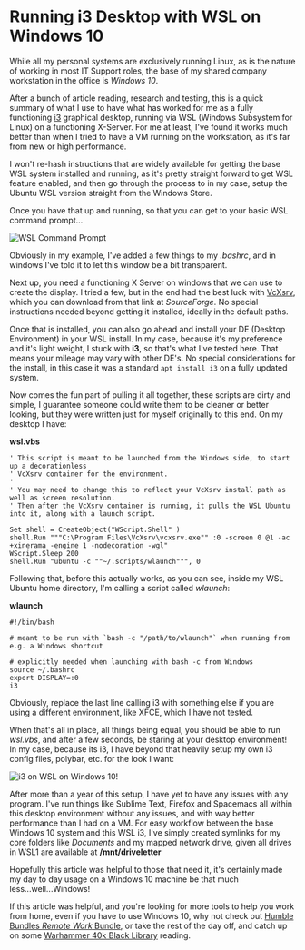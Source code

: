 # Running i3 Desktop with WSL on Windows 10


While all my personal systems are exclusively running Linux, as is the nature of working in most IT Support roles, the base of my shared company workstation in the office is *Windows 10*. 

After a bunch of article reading, research and testing, this is a quick summary of what I use to have what has worked for me as a fully functioning [i3](https://i3wm.org/) graphical desktop, running via WSL (Windows Subsystem for Linux) on a functioning X-Server. For me at least, I've found it works much better than when I tried to have a VM running on the workstation, as it's far from new or high performance.
<!--more-->
I won't re-hash instructions that are widely available for getting the base WSL system installed and running, as it's pretty straight forward to get WSL feature enabled, and then go through the process to in my case, setup the Ubuntu WSL version straight from the Windows Store.

Once you have that up and running, so that you can get to your basic WSL command prompt...

![WSL Command Prompt](https://pixelfed.techzerker.com/storage/m/d0931bf747b992a1c83e055753526516f2706111/f47ca2c04ca946119f9a60462ac37f1097982fcc/qQt96GHElJuUdKs6Z5OAPumy2VwjBc9yiRvW0K1q.jpeg)

Obviously in my example, I've added a few things to my *.bashrc*, and in windows I've told it to let this window be a bit transparent.

Next up, you need a functioning X Server on windows that we can use to create the display. I tried a few, but in the end had the best luck with [VcXsrv](https://sourceforge.net/projects/vcxsrv/), which you can download from that link at *SourceForge*. No special instructions needed beyond getting it installed, ideally in the default paths.

Once that is installed, you can also go ahead and install your DE (Desktop Environment) in your WSL install. In my case, because it's my preference and it's light weight, I stuck with **i3**, so that's what I've tested here. That means your mileage may vary with other DE's. No special considerations for the install, in this case it was a standard `apt install i3` on a fully updated system.

Now comes the fun part of pulling it all together, these scripts are dirty and simple, I guarantee someone could write them to be cleaner or better looking, but they were written just for myself originally to this end. On my desktop I have:

**wsl.vbs**
```
' This script is meant to be launched from the Windows side, to start up a decorationless
' VcXsrv container for the environment.
'
' You may need to change this to reflect your VcXsrv install path as well as screen resolution.
' Then after the VcXsrv container is running, it pulls the WSL Ubuntu into it, along with a launch script.

Set shell = CreateObject("WScript.Shell" ) 
shell.Run """C:\Program Files\VcXsrv\vcxsrv.exe"" :0 -screen 0 @1 -ac +xinerama -engine 1 -nodecoration -wgl"
WScript.Sleep 200
shell.Run "ubuntu -c ""~/.scripts/wlaunch""", 0
```

Following that, before this actually works, as you can see, inside my WSL Ubuntu home directory, I'm calling a script called *wlaunch*:

**wlaunch**
```
#!/bin/bash

# meant to be run with `bash -c "/path/to/wlaunch"` when running from e.g. a Windows shortcut

# explicitly needed when launching with bash -c from Windows
source ~/.bashrc
export DISPLAY=:0
i3
```

Obviously, replace the last line calling i3 with something else if you are using a different environment, like XFCE, which I have not tested.

When that's all in place, all things being equal, you should be able to run *wsl.vbs*, and after a few seconds, be staring at your desktop environment! In my case, because its i3, I have beyond that heavily setup my own i3 config files, polybar, etc. for the look I want:

![i3 on WSL on Windows 10!](https://pixelfed.techzerker.com/storage/m/d0931bf747b992a1c83e055753526516f2706111/f47ca2c04ca946119f9a60462ac37f1097982fcc/cmB5QNEP72I7I7rsSc8hyPJPyIrvzwExHGVnogpC.jpeg)

After more than a year of this setup, I have yet to have any issues with any program. I've run things like Sublime Text, Firefox and Spacemacs all within this desktop environment without any issues, and with way better performance than I had on a VM. For easy workflow between the base Windows 10 system and this WSL i3, I've simply created symlinks for my core folders like *Documents* and my mapped network drive, given all drives in WSL1 are available at **/mnt/driveletter**

Hopefully this article was helpful to those that need it, it's certainly made my day to day usage on a Windows 10 machine be that much less...well...Windows!

If this article was helpful, and you're looking for more tools to help you work from home, even if you have to use Windows 10, why not check out [Humble Bundles *Remote Work* Bundle](https://www.humblebundle.com/software/work-remote-software?partner=techzerker), or take the rest of the day off, and catch up on some [Warhammer 40k Black Library](https://www.humblebundle.com/software/work-remote-software?partner=techzerker) reading.
